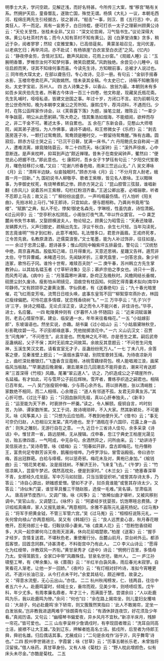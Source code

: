 <!-- { "loadSidebar": true } -->
明季士大夫，学问空疏，见解迂浅，而好名特甚。今所传三大案，惟“移宫”略有关系。然拥护天启，童昏瞀乱，遂致亡国，殊觉无谓。杨慎《大礼》一议，本朝毛西河、程绵庄两先生引经据古，驳之甚详。“梃击”一事，则汉、晋《五行志》中，此类狂人，不一而足。焉有一妄男子，白日持棍，便可打杀一太子之理蕲州顾黄公诗云：“天伦关至性，张桂未全非。”又曰：“深文论宫阃，习气恼书生。”议论深得大体。黄公与杜茶村齐名；而今人知有茶村不知有黄公。因《白茅堂诗集》贪多，稍近于杂，阅者寥寥；然较《变雅堂集》，已高倍蓰矣。
黄蒙圣祖召见，宠问优渥，以老病乞归；再举鸿词，亦不赴试：有杨铁崖“白衣宣至白衣还”之风。《忆内》云：“静夜停金剪，含情对玉缸。数声风起处，花雨上纱窗。”《观姬人睡》云：“玉腕明香簟，罗帷奈汝何不知梦何事，微笑启腮窝。”风韵独绝。余尝见小儿睡中，往往启颜而笑，讶其不知缘何事而喜。今读先生诗，方知眼前事，总被才人说过也。
三
同年杨大琛太史，在部以聋告归，专心攻诗，见示一册。有句云：“金钏手摇春水影，玉楼帘卷卖花声。”风致嫣然。惜未录其全稿。今太史已亡，诗稿不知散落何处。太史字宝岩，苏州人。
四
古人诗集之多，以香山、放翁为最。本朝则未有多如吾乡吴庆伯先生者。所著古今体诗一百三十四卷，他文称是，现藏吴氏瓶花斋。先生乳哺时，哑哑私语，皆建文逊国之事。年过十岁，方闭口不言。初为前朝马文忠公世奇所知，晚为本朝李文襄公之芳所知。康熙戊午，荐鸿词科，不遇而归。少时，在陈公函晖家作诗会，以《芙蓉露下落》为题，操笔立就，赠陈云：“一辈少年争跋扈，明公从此愿躬耕。”陈大奇之。惜其集浩如烟海，不能细阅，欲梓而存之，非二干金不可。著述太多，转自累也。
五
余在广东新会县，见憨山大师塔院，闻其弟子道恒，为人作佛事，诵诗不诵经。和王修微女子《乐府》云：“剥去莲房莲子冷，一颗打过鸳鸯颈。鸳鸯颈是睡时交，一颗留待鸳鸯醒。”殊有古趣。圆寂后，顾赤方征士哭之云；“已沉干日磬，犹满一床书。”
六
丹阳鲍氏女自称闻一道人，遭难流离，嫁竟陵陆蓑云，年二十四而夭。咏{溪钟》云：“溪外声徐疾，心中意断连。是声来枕畔，抑耳到声边”颇近禅理。昔朱子在南安闻钟声，矍然曰：“便觉此心把握不住。”即此意也。
七
康熙时，吾乡女子卞梦珏有句云：“夕阳交代笙歌月，曙色轻移灯火楼。”又曰：“花谢六桥春色暗，雨来三竺远山无。”
八
吴文溥咏《月》云：“清晖半边缺，似妾独眠时。”顾赤方咏《月》云：“不分月宫人耐老，蛾眉一月一回新。”
九
国初说书人柳敬亭、歌者王紫稼，皆见名人歌咏。王以黯昧事，为李御史杖死，有烧琴煮鹤之惨。顾赤方哭之云：“昆山腔管三弦鼓，谁唱新翻《赤风儿》说着苏州王紫稼，勾栏红粉泪齐垂。”王送公卿出塞，必唱骊歌，听者不忍即上马去；故又云：“广柳纷纷出盛京，一声呜咽最伤情。行人怕听《阳关曲》，先拍冰轮上马行。”悼王郎诗，只宜如此，便与题相称。乃龚尚书竟用“坠楼”、“赋鹏”之典，拟人不伦，悖矣!御史名森先，字琳枝，性虽伉直，诗恰清婉。《过云间亭》云：“空亭积水松阴乱，小阁张灯夜气清。”卒以忤众罢官。
一O
龚芝麓尚书失节本朝，又娶顾横波夫人，物论轻之。顾黄公为昭雪云：“天寿还陵寝，龙辆葬大行。义声归御史，疏稿出先生。浮议千秋白，余生七尺轻。当年沟渎死，苦志竟谁明”“怜才到红粉，此意不难知。礼法憎多口，君恩许画眉。王戎终死孝，江令苦先衰。名教原潇洒，迂儒莫浪訾。”文士笔墨，能为人补过饰非，往往如是。
一一
余过于忠肃公墓，题诗甚多；惟山阳阮中翰紫坪五排最佳，警句云：“汉统愁中绝，周京喜再昌。股肱知己竭，日月得重光。天意还思祸，星躔又告祥。遁荒非太伯，守节异曹臧。未睹遗弓剑，先闻缺斧折。三章凭翕訾，一剑答忠良。象少祈连冢，歌怜石子冈。谁怜十世宥，难赎百夫防”
一二
庚午春，苏州韩立方先生掌教钟山，以其姑名韫玉者《寸草轩诗集》见示；慕庐宗伯之季女也。诗只十一首，而风秀可诵。《病中》云：“月落霜寒叶满墀，卧疴正及晚秋时。风檐网结长垂幌，砚匣尘封久废诗。瘦影怕从明镜见，泪痕空有枕函知。何因乞得青囊术拟向{南华》叩静师。”又有顾颉亭之妻黄汝蕙、字仙佩者，有《送春绝句》云；“九十春光暗里催，花飞红雨变芳埃。流莺日日枝头唤，底事东皇驾不回”“柳絮穿帘燕扑衣，林园红瘦绿偏肥。可怜花底多情蝶，犹恋残香绕树飞。”
一三
万华亭云；“孔子‘兴于诗’三字，抉诗之精蕴。无论贞淫正变，读之而令人不能兴者，非佳诗也。”华亭，进士，名应馨。
一四
毗陵黄仲则有《岁暮怀人诗·怀随园》云：“近来词赋谐兼则，老去心情宦作家。建业、临安通一水，年年来往看梅花。”
一五
“小姑嫁彭郎”，东坡谐语也。然坐实说，亦趣。胡书巢《过小姑山》云：“小姑眉黛映秋空，衫影靴纹碧一弓。不识彭郎缘底事，凭他抛掷浪花中。”
一六
义山讥汉文：召贾生“问鬼神”，“不问苍生”。此言是也。然鬼神之礼不明，亦是苍生之累。嗣后武帝巫蛊祸起，父子不保；其时无前席之间故耳。余故反其意题云：“不问苍生问鬼神，玉溪生笑汉文君。请看宣室无才子，巫蛊纷纷死万人。”
一七
丁未八月，余答客之便，见秦淮壁上题云；“一溪烟水露华凝，别院笙歌转玉绳。为待夜凉新月上，曲栏深处撤银灯。”飞盏香含豆蔻梢，冰桃雪藕绿荷包。榜人能唱湘江浪，画桨临风当板敲。”“早潮退后晚潮催，潮去潮来日几回潮去不能将妾去，潮来可肯送郎来”三首深得《竹枝》风趣。尾署“翠云道人”。访之，乃织造成公之子啸崖所作，名延福。有才如此，可与雪芹公子前后辉映。雪芹者，曹练亭织造之嗣君也。相隔已百年矣。
—八
吴门张瘦铜中翰，少与蒋心余齐名。蒋以排再胜，张以清峭胜；家数绝不相同，而二人相得。心余赠云：“道人有邻道不孤，友君无异黄友苏。”其心折可想。《过比干墓》云：“只因血脉同先祖，真以心肝奉独夫。，’《新丰》云：“运至能为天下养，时衰拼作一杯羹。”读之，令人解颐。瘦铜自言，吟时刻苦，为钟、谭家数所累。又工于词，故诗境琐碎，不入大家。然其新颖处，不可磨灭。咏《风筝美人》云：“只想为云应怕雨，不教到地便升天。”《借书》云；“事无可奈仍归赵，人恐相沿又发棠。”真巧绝也。至于“酒瓶在手六国印，花露上身一品衣”：则失之雕刻，无游行自在之意。
一九
近日十三省诗人佳句，余多采录《诗话》中。惟甘肃一省，路远朋稀，无从搜辑。戊申春，忽江宁典史王柏崖光晟见访，贻五律四首，一气呵成，中无杂句。余洒然异之，问所由来。云：“幼讲诗于吴信辰进士。”吴诗奇警。咏《蜡梅》云：“阳春如开辟，盘古即梅花。牡丹僭称王，富贵何足夸群芳诉天帝，鹅雁纷喧哗。乃呼罗浮仙，冒雪诣殿衙。帝曰咨尔梅，首出冠群葩。白袷与绛襦，何以惩奇邪。梅花未及对，黄袍已身加。”《榆钱曲》云：“桃花笑老榆，汝是摇钱树。不解济王孙，飞来复飞去。”《午梦》云：“竹径凉飙入，芸窗午梦迟。偶然高枕处，便是到家时。”《木兰女》云：“绝塞春深草不青，女郎经久戍龙庭。军中万马如挝鼓，只当当窗促织听。”或訾其存诗太多，乃答云：“诗自心源出，妍媸惑爱憎。譬如不才子，挝杀竟谁能”或訾其存诗太少，又答云：“诗似朱门宴，谁甘草具餐三干随赵胜，选俊一毛难。”吴名镇，甘肃临洮人。
唐高骈节度西川，又调广陵。咏《风筝》云：“依稀似曲才堪听，又被风移别调中。”吴官山左，又调楚江。《咏怀》云：“阿婆经岁抚婴孩，饥饱寒暄总费猜。才识呱呱真痛痒，家人又报乳娘来。”两意相同。余雅不喜陈元礼逼死杨妃。《过马嵬》云：“将军手把黄金钺，不管三军管六宫。”吴《过马嵬》云：“桓桓枉说陈元礼，一矢何曾向禄山”亦两意相同。吴又有《韩城行》云：“良人远贾妾心哀，秋月春花眼倦开。忍死待郎三十载，归鞍驮得小妻来。”咏《虞美人花》云：“怨粉愁香绕砌多，大风一起奈卿何乌江夜雨天涯满，休向花前唱楚歌。”柏崖《送客》云：“握手才经岁，含情复送君。不堪秋色老，重使雁行分。岳麓山前月，崇台岭外云。都添孤客恨，回首念同群。”诗甚清老，不料衙宫中乃有此人。
二O
李义山诗云：“愿得化为红绶带，许教双风一齐衔。”黄甘泉秀才《途中》诗云：“惘惘行百里，多情毋乃太。安得笼鹅生，全家口中带”风趣殊佳。甘泉名世垲，徽州人。
二一
庐江孙啸壑工琴，有《琴余集》。咏《蔷薇》云：“半红半白袅风条，雨后春光未寂寥。自笑看花人渐老，让他一岁一回娇。”《夜吟》云：“有灯相对好吟诗，准拟今宵睡更迟。不道兴长油已没，从今打点未干时。”余爱其结句，颇近禅悟，故录之。又：“得意水流壑，无心云出山。”亦佳。
二二
杭州秋闱榜发，仁、钱两县，往往中者五六十人。赴鹿鸣宴时，倾城士女，垂帘而观，见美少年，则啧啧叹羡。戊午科，年少尤多。有周孝廉名鼎者，年才三十，而满面于慧。尝谓余曰；“人以赴鹿鸣为乐，我以赴鹿鸣为惨。”余问：“何也”曰：“余在路上揭帘坐，则儿童妇女攫啃曰：‘大胡子，何必赴鹿鸣’余下轿帘，则又簇簇然笑指曰：‘此人不敢揭帘，定坐一白发翁矣。’岂非教我进退两难乎”徐朗斋有句云：“有酒休辞连夜饮，好花须及少年看。”真阅历语。又句云：“幽榻琴书偏爱夜，异乡风月不宜秋。”新凉半床月，残醉一帘花。”皆可爱也。
二三
山左李呈样少詹谪戍时，有李现田者赠云：“洗耳自同高士洁，披襟不让大王雄。”及到辽东，押解者姓高名士洁。抵戍所，后至者为侍郎王舜，舜初名雄。归后偶话其事。尤展成曰；“二句是余戏作‘浴乎沂，风乎舞雩’诗也。”
二四
胶州李世锡进士，字霞裳；咏《甘草》云；“历事五朝长乐老，未曾独将汉留侯。”借人咏药，真甘草身份。又有人咏《菊枕》云：“野人枕此增颜色，似有床头未尽金。”亦酷是菊枕。
二五
